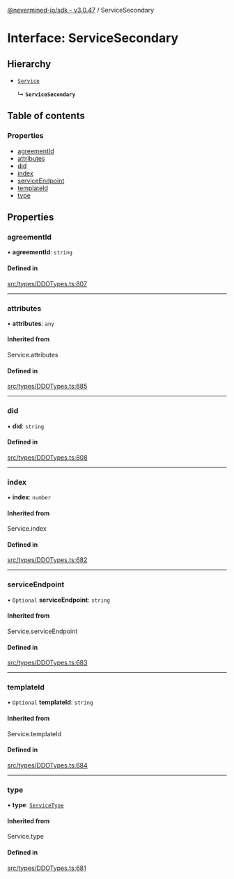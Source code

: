 [@nevermined-io/sdk - v3.0.47](../code-reference.md) / ServiceSecondary

# Interface: ServiceSecondary

## Hierarchy

- [`Service`](../code-reference.md#service)

  ↳ **`ServiceSecondary`**

## Table of contents

### Properties

- [agreementId](ServiceSecondary.md#agreementid)
- [attributes](ServiceSecondary.md#attributes)
- [did](ServiceSecondary.md#did)
- [index](ServiceSecondary.md#index)
- [serviceEndpoint](ServiceSecondary.md#serviceendpoint)
- [templateId](ServiceSecondary.md#templateid)
- [type](ServiceSecondary.md#type)

## Properties

### agreementId

• **agreementId**: `string`

#### Defined in

[src/types/DDOTypes.ts:807](https://github.com/nevermined-io/sdk-js/blob/db42a2a70293f73d5f0e0208dd90541855f3ca93/src/types/DDOTypes.ts#L807)

---

### attributes

• **attributes**: `any`

#### Inherited from

Service.attributes

#### Defined in

[src/types/DDOTypes.ts:685](https://github.com/nevermined-io/sdk-js/blob/db42a2a70293f73d5f0e0208dd90541855f3ca93/src/types/DDOTypes.ts#L685)

---

### did

• **did**: `string`

#### Defined in

[src/types/DDOTypes.ts:808](https://github.com/nevermined-io/sdk-js/blob/db42a2a70293f73d5f0e0208dd90541855f3ca93/src/types/DDOTypes.ts#L808)

---

### index

• **index**: `number`

#### Inherited from

Service.index

#### Defined in

[src/types/DDOTypes.ts:682](https://github.com/nevermined-io/sdk-js/blob/db42a2a70293f73d5f0e0208dd90541855f3ca93/src/types/DDOTypes.ts#L682)

---

### serviceEndpoint

• `Optional` **serviceEndpoint**: `string`

#### Inherited from

Service.serviceEndpoint

#### Defined in

[src/types/DDOTypes.ts:683](https://github.com/nevermined-io/sdk-js/blob/db42a2a70293f73d5f0e0208dd90541855f3ca93/src/types/DDOTypes.ts#L683)

---

### templateId

• `Optional` **templateId**: `string`

#### Inherited from

Service.templateId

#### Defined in

[src/types/DDOTypes.ts:684](https://github.com/nevermined-io/sdk-js/blob/db42a2a70293f73d5f0e0208dd90541855f3ca93/src/types/DDOTypes.ts#L684)

---

### type

• **type**: [`ServiceType`](../code-reference.md#servicetype)

#### Inherited from

Service.type

#### Defined in

[src/types/DDOTypes.ts:681](https://github.com/nevermined-io/sdk-js/blob/db42a2a70293f73d5f0e0208dd90541855f3ca93/src/types/DDOTypes.ts#L681)
